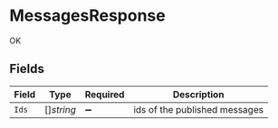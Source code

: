 # MessagesResponse

OK


## Fields

| Field                         | Type                          | Required                      | Description                   |
| ----------------------------- | ----------------------------- | ----------------------------- | ----------------------------- |
| `Ids`                         | []*string*                    | :heavy_minus_sign:            | ids of the published messages |